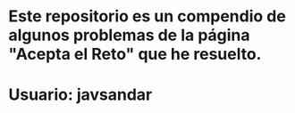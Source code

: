 # Este repositorio es un compendio de algunos problemas de la página "Acepta el Reto" que he resuelto.
# Usuario: javsandar


